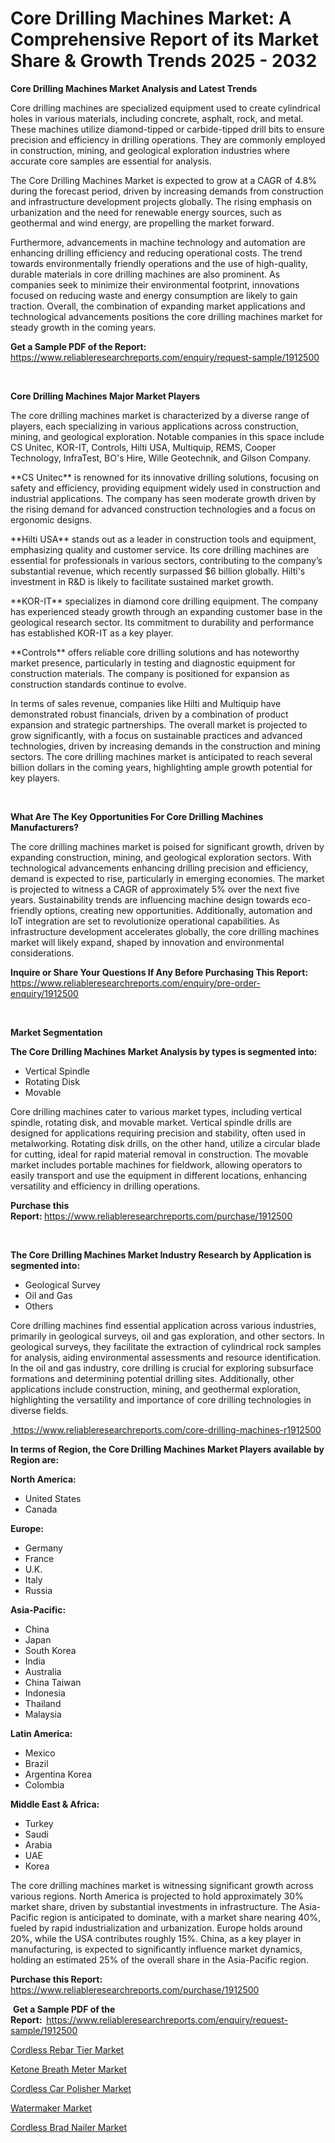 <p><h1>Core Drilling Machines Market: A Comprehensive Report of its Market Share & Growth Trends 2025 - 2032</h1></p><p><strong>Core Drilling Machines Market Analysis and Latest Trends</strong></p>
<p><p>Core drilling machines are specialized equipment used to create cylindrical holes in various materials, including concrete, asphalt, rock, and metal. These machines utilize diamond-tipped or carbide-tipped drill bits to ensure precision and efficiency in drilling operations. They are commonly employed in construction, mining, and geological exploration industries where accurate core samples are essential for analysis.</p><p>The Core Drilling Machines Market is expected to grow at a CAGR of 4.8% during the forecast period, driven by increasing demands from construction and infrastructure development projects globally. The rising emphasis on urbanization and the need for renewable energy sources, such as geothermal and wind energy, are propelling the market forward. </p><p>Furthermore, advancements in machine technology and automation are enhancing drilling efficiency and reducing operational costs. The trend towards environmentally friendly operations and the use of high-quality, durable materials in core drilling machines are also prominent. As companies seek to minimize their environmental footprint, innovations focused on reducing waste and energy consumption are likely to gain traction. Overall, the combination of expanding market applications and technological advancements positions the core drilling machines market for steady growth in the coming years.</p></p>
<p><strong>Get a Sample PDF of the Report:&nbsp;</strong> <a href="https://www.reliableresearchreports.com/enquiry/request-sample/1912500?utm_campaign=112&utm_medium=2&utm_source=Github&utm_content=ia&utm_term=22022025&utm_id=core-drilling-machines">https://www.reliableresearchreports.com/enquiry/request-sample/1912500</a></p>
<p>&nbsp;</p>
<p><strong>Core Drilling Machines Major Market Players</strong></p>
<p><p>The core drilling machines market is characterized by a diverse range of players, each specializing in various applications across construction, mining, and geological exploration. Notable companies in this space include CS Unitec, KOR-IT, Controls, Hilti USA, Multiquip, REMS, Cooper Technology, InfraTest, BO's Hire, Wille Geotechnik, and Gilson Company.</p><p>**CS Unitec** is renowned for its innovative drilling solutions, focusing on safety and efficiency, providing equipment widely used in construction and industrial applications. The company has seen moderate growth driven by the rising demand for advanced construction technologies and a focus on ergonomic designs.</p><p>**Hilti USA** stands out as a leader in construction tools and equipment, emphasizing quality and customer service. Its core drilling machines are essential for professionals in various sectors, contributing to the company’s substantial revenue, which recently surpassed $6 billion globally. Hilti's investment in R&D is likely to facilitate sustained market growth.</p><p>**KOR-IT** specializes in diamond core drilling equipment. The company has experienced steady growth through an expanding customer base in the geological research sector. Its commitment to durability and performance has established KOR-IT as a key player.</p><p>**Controls** offers reliable core drilling solutions and has noteworthy market presence, particularly in testing and diagnostic equipment for construction materials. The company is positioned for expansion as construction standards continue to evolve.</p><p>In terms of sales revenue, companies like Hilti and Multiquip have demonstrated robust financials, driven by a combination of product expansion and strategic partnerships. The overall market is projected to grow significantly, with a focus on sustainable practices and advanced technologies, driven by increasing demands in the construction and mining sectors. The core drilling machines market is anticipated to reach several billion dollars in the coming years, highlighting ample growth potential for key players.</p></p>
<p>&nbsp;</p>
<p><strong>What Are The Key Opportunities For Core Drilling Machines Manufacturers?</strong></p>
<p><p>The core drilling machines market is poised for significant growth, driven by expanding construction, mining, and geological exploration sectors. With technological advancements enhancing drilling precision and efficiency, demand is expected to rise, particularly in emerging economies. The market is projected to witness a CAGR of approximately 5% over the next five years. Sustainability trends are influencing machine design towards eco-friendly options, creating new opportunities. Additionally, automation and IoT integration are set to revolutionize operational capabilities. As infrastructure development accelerates globally, the core drilling machines market will likely expand, shaped by innovation and environmental considerations.</p></p>
<p><strong>Inquire or Share Your Questions If Any Before Purchasing This Report:</strong> <a href="https://www.reliableresearchreports.com/enquiry/pre-order-enquiry/1912500?utm_campaign=112&utm_medium=2&utm_source=Github&utm_content=ia&utm_term=22022025&utm_id=core-drilling-machines">https://www.reliableresearchreports.com/enquiry/pre-order-enquiry/1912500</a></p>
<p>&nbsp;</p>
<p><strong>Market Segmentation</strong></p>
<p><strong>The Core Drilling Machines Market Analysis by types is segmented into:</strong></p>
<p><ul><li>Vertical Spindle</li><li>Rotating Disk</li><li>Movable</li></ul></p>
<p><p>Core drilling machines cater to various market types, including vertical spindle, rotating disk, and movable market. Vertical spindle drills are designed for applications requiring precision and stability, often used in metalworking. Rotating disk drills, on the other hand, utilize a circular blade for cutting, ideal for rapid material removal in construction. The movable market includes portable machines for fieldwork, allowing operators to easily transport and use the equipment in different locations, enhancing versatility and efficiency in drilling operations.</p></p>
<p><strong>Purchase this Report:&nbsp;</strong><a href="https://www.reliableresearchreports.com/purchase/1912500?utm_campaign=112&utm_medium=2&utm_source=Github&utm_content=ia&utm_term=22022025&utm_id=core-drilling-machines">https://www.reliableresearchreports.com/purchase/1912500</a></p>
<p>&nbsp;</p>
<p><strong>The Core Drilling Machines Market Industry Research by Application is segmented into:</strong></p>
<p><ul><li>Geological Survey</li><li>Oil and Gas</li><li>Others</li></ul></p>
<p><p>Core drilling machines find essential application across various industries, primarily in geological surveys, oil and gas exploration, and other sectors. In geological surveys, they facilitate the extraction of cylindrical rock samples for analysis, aiding environmental assessments and resource identification. In the oil and gas industry, core drilling is crucial for exploring subsurface formations and determining potential drilling sites. Additionally, other applications include construction, mining, and geothermal exploration, highlighting the versatility and importance of core drilling technologies in diverse fields.</p></p>
<p><a href="https://www.reliableresearchreports.com/core-drilling-machines-r1912500?utm_campaign=112&utm_medium=2&utm_source=Github&utm_content=ia&utm_term=22022025&utm_id=core-drilling-machines">&nbsp;https://www.reliableresearchreports.com/core-drilling-machines-r1912500</a></p>
<p><strong>In terms of Region, the Core Drilling Machines Market Players available by Region are:</strong></p>
<p>
    <p> <strong> North America: </strong>
        <ul>
            <li>United States</li>
            <li>Canada</li>
        </ul>
        </p> 
    <p> <strong> Europe: </strong>
        <ul>
            <li>Germany</li>
            <li>France</li>
            <li>U.K.</li>
            <li>Italy</li>
            <li>Russia</li>
        </ul>
        </p> 
    <p> <strong> Asia-Pacific: </strong>
        <ul>
            <li>China</li>
            <li>Japan</li>
            <li>South Korea</li>
            <li>India</li>
            <li>Australia</li>
            <li>China Taiwan</li>
            <li>Indonesia</li>
            <li>Thailand</li>
            <li>Malaysia</li>
        </ul>
        </p> 
    <p> <strong> Latin America: </strong>
        <ul>
            <li>Mexico</li>
            <li>Brazil</li>
            <li>Argentina Korea</li>
            <li>Colombia</li>
        </ul>
        </p> 
    <p> <strong> Middle East & Africa: </strong>
        <ul>
            <li>Turkey</li>
            <li>Saudi</li>
            <li>Arabia</li>
            <li>UAE</li>
            <li>Korea</li>
        </ul>
    </p>
    </p>
<p><p>The core drilling machines market is witnessing significant growth across various regions. North America is projected to hold approximately 30% market share, driven by substantial investments in infrastructure. The Asia-Pacific region is anticipated to dominate, with a market share nearing 40%, fueled by rapid industrialization and urbanization. Europe holds around 20%, while the USA contributes roughly 15%. China, as a key player in manufacturing, is expected to significantly influence market dynamics, holding an estimated 25% of the overall share in the Asia-Pacific region.</p></p>
<p><strong>Purchase this Report: </strong><a href="https://www.reliableresearchreports.com/purchase/1912500?utm_campaign=112&utm_medium=2&utm_source=Github&utm_content=ia&utm_term=22022025&utm_id=core-drilling-machines">https://www.reliableresearchreports.com/purchase/1912500</a></p>
<p>&nbsp;<strong>Get a Sample PDF of the Report:&nbsp;&nbsp;</strong><a href="https://www.reliableresearchreports.com/enquiry/request-sample/1912500?utm_campaign=112&utm_medium=2&utm_source=Github&utm_content=ia&utm_term=22022025&utm_id=core-drilling-machines">https://www.reliableresearchreports.com/enquiry/request-sample/1912500</a></p>
<p><strong></strong></p>
<p><p><a href="https://github.com/deyniphytic/Market-Research-Report-List-1/blob/main/cordless-rebar-tier-market.md?utm_campaign=112&utm_medium=2&utm_source=Github&utm_content=ia&utm_term=22022025&utm_id=core-drilling-machines">Cordless Rebar Tier Market</a></p><p><a href="https://github.com/haaszgettre6/Market-Research-Report-List-1/blob/main/ketone-breath-meter-market.md?utm_campaign=112&utm_medium=2&utm_source=Github&utm_content=ia&utm_term=22022025&utm_id=core-drilling-machines">Ketone Breath Meter Market</a></p><p><a href="https://github.com/saoneubeh8/Market-Research-Report-List-1/blob/main/cordless-car-polisher-market.md?utm_campaign=112&utm_medium=2&utm_source=Github&utm_content=ia&utm_term=22022025&utm_id=core-drilling-machines">Cordless Car Polisher Market</a></p><p><a href="https://github.com/anggigpps/Market-Research-Report-List-1/blob/main/watermaker-market.md?utm_campaign=112&utm_medium=2&utm_source=Github&utm_content=ia&utm_term=22022025&utm_id=core-drilling-machines">Watermaker Market</a></p><p><a href="https://github.com/mohmodsiason/Market-Research-Report-List-1/blob/main/cordless-brad-nailer-market.md?utm_campaign=112&utm_medium=2&utm_source=Github&utm_content=ia&utm_term=22022025&utm_id=core-drilling-machines">Cordless Brad Nailer Market</a></p></p>